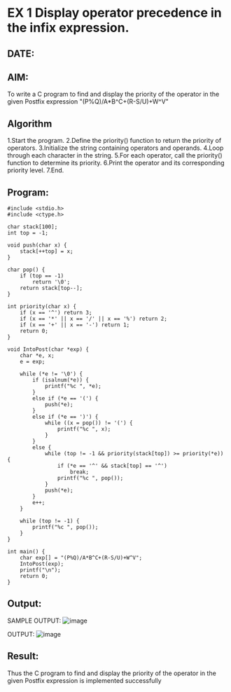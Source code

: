 # EX 1 Display operator precedence in the infix expression.
## DATE:
## AIM:
To write a C program to find and display the priority of the operator in the given Postfix expression "(P%Q)/A*B^C+(R-S/U)+W^V"

## Algorithm
1.Start the program.
2.Define the priority() function to return the priority of operators.
3.Initialize the string containing operators and operands.
4.Loop through each character in the string.
5.For each operator, call the priority() function to determine its priority.
6.Print the operator and its corresponding priority level.
7.End. 

## Program:
```
#include <stdio.h>
#include <ctype.h>

char stack[100];
int top = -1;

void push(char x) {
    stack[++top] = x;
}

char pop() {
    if (top == -1)
        return '\0'; 
    return stack[top--];
}

int priority(char x) {
    if (x == '^') return 3;  
    if (x == '*' || x == '/' || x == '%') return 2; 
    if (x == '+' || x == '-') return 1;
    return 0;
}

void IntoPost(char *exp) {
    char *e, x;
    e = exp;

    while (*e != '\0') {
        if (isalnum(*e)) {
            printf("%c ", *e);
        } 
        else if (*e == '(') {
            push(*e);
        } 
        else if (*e == ')') {
            while ((x = pop()) != '(') {
                printf("%c ", x);
            }
        } 
        else { 
            while (top != -1 && priority(stack[top]) >= priority(*e)) {
                if (*e == '^' && stack[top] == '^') 
                    break;
                printf("%c ", pop());
            }
            push(*e);
        }
        e++;
    }

    while (top != -1) {
        printf("%c ", pop());
    }
}

int main() {
    char exp[] = "(P%Q)/A*B^C+(R-S/U)+W^V";
    IntoPost(exp);
    printf("\n");
    return 0;
}

```

## Output:
SAMPLE OUTPUT:
![image](https://github.com/user-attachments/assets/9a72369c-9970-4f7c-941a-c31907357380)

OUTPUT:
![image](https://github.com/user-attachments/assets/5c00e580-bc7d-4d00-bb51-b6bc5bfc427f)


## Result:
Thus the C program to find and display the priority of the operator in the given Postfix expression is implemented successfully
